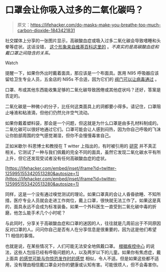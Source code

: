 # 口罩会让你吸入过多的二氧化碳吗？

> 原文：<https://lifehacker.com/do-masks-make-you-breathe-too-much-carbon-dioxide-1843421831>

社交媒体上分享的一张图片显示，高碳酸血症或吸入过多二氧化碳会导致嗜睡和头晕等症状。这话没错， [这个形象来自维基百科这里的](https://commons.wikimedia.org/wiki/File:Main_symptoms_of_carbon_dioxide_toxicity.png) 。*不真实的是高碳酸血症和戴口罩之间隐含的关系。*

Watch

提醒一下，如果你外出时戴着面具，那应该是一个布面具。医用 N95 呼吸器应该留给卫生专业人员，五金店的 N95s 不合适，因为它们的 [阀门可以让病毒通过](https://vitals.lifehacker.com/if-your-mask-has-a-valve-its-half-useless-1843182019) 。

口罩、布或其他东西能收集足够的二氧化碳导致困倦或其他症状吗？还好，答案是否定的。

二氧化碳是一种微小的分子，比任何这类面具上的洞都要小得多。请记住，口罩阻止唾液和粘液滴，但他们仍然允许空气流动。

如果你戴着塑料袋，那会是一个问题，但这就是为什么口罩是由多孔材料制成的。二氧化碳可以很好地通过它们。口罩可能会让人感到闷热，因为你自己呼吸的飞沫让你脸部周围的空气感觉潮湿，但你不会慢慢毒害自己。

正如米歇尔·科恩博士和教授在 T witter 上指出的，有时被引用的 [研究](https://onlinelibrary.wiley.com/doi/full/10.1111/j.1365-2044.2006.04767.x) 并不真正相关。它测试了一种与我们佩戴的完全不同的面具，虽然它发现二氧化碳水平有所上升，但它还发现受试者没有任何高碳酸血症的症状。

 [https://lifehacker.com/embed/inset/iframe?id=twitter-1259951553420513280&autosize=1](https://lifehacker.com/embed/inset/iframe?id=twitter-1259951553420513280&autosize=1) 

同样，这是一个没有通过嗅觉测试的理论。如果口罩真的会让人昏昏欲睡、不知所措，医疗专业人员就会走进工作岗位，戴上口罩，很快就无法工作了。如果这是真的，面具永远不会成为标准装备。如果一个外科医生一直受到二氧化碳中毒的折磨，他怎么能手术几个小时呢？

与此同时，分享关于高碳酸血症和口罩的迷因的人，往往就是几周前出于不同原因反对口罩的人。问问你自己是否有人在分享信息是很重要的，因为这是他们希望 T1 相信的事情。

也就是说，在某些情况下，人们可能无法安全地佩戴口罩。 [根据疾控中心](https://www.cdc.gov/coronavirus/2019-ncov/prevent-getting-sick/diy-cloth-face-coverings.html) 的说法，这些人包括已经有呼吸问题的人，以及两岁以下的儿童。如果你有焦虑症，戴上面具 [的感觉可能与你惊恐发作时的感觉](https://lifehacker.com/is-it-a-panic-attack-or-covid-19-1842508376) 相似，令人不适。但是如果这些都不适用，没有理由相信戴口罩会对你的健康或认知有害。可能很烦人，但不会毒害你。